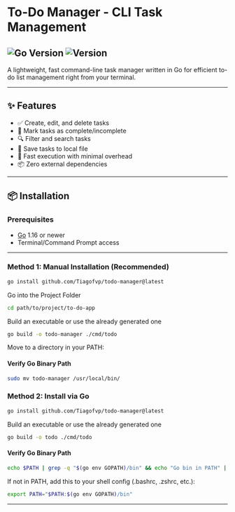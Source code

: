 # To-Do Manager - CLI Task Management

![Go Version](https://img.shields.io/badge/go-%3E%3D1.22-blue.svg)
![Version](https://img.shields.io/badge/CLI&nbsp;Version-1.0-blue.svg)
---

A lightweight, fast command-line task manager written in Go for efficient to-do list management right from your terminal.

---
## ✨ Features

- ✅ Create, edit, and delete tasks
- 📝 Mark tasks as complete/incomplete
- 🔍 Filter and search tasks
- 📁 Save tasks to local file
- 🚀 Fast execution with minimal overhead
- 📦 Zero external dependencies

---

## 📦 Installation

### Prerequisites
- [Go](https://golang.org/dl/) 1.16 or newer
- Terminal/Command Prompt access

---

###  Method 1: Manual Installation (Recommended)
```bash
go install github.com/Tiagofvp/todo-manager@latest
```

Go into the Project Folder
```bash
cd path/to/project/to-do-app
```

Build an executable or use the already generated one
```bash
go build -o todo-manager ./cmd/todo
```

Move to a directory in your PATH:
#### Verify Go Binary Path
```bash
sudo mv todo-manager /usr/local/bin/


```
###  Method 2: Install via Go
```bash
go install github.com/Tiagofvp/todo-manager@latest
```

Build an executable or use the already generated one
```bash
go build -o todo ./cmd/todo
```

#### Verify Go Binary Path
```bash
echo $PATH | grep -q "$(go env GOPATH)/bin" && echo "Go bin in PATH" || echo "Go bin NOT in PATH"
```
If not in PATH, add this to your shell config (.bashrc, .zshrc, etc.):
```bash
export PATH="$PATH:$(go env GOPATH)/bin"
```
---